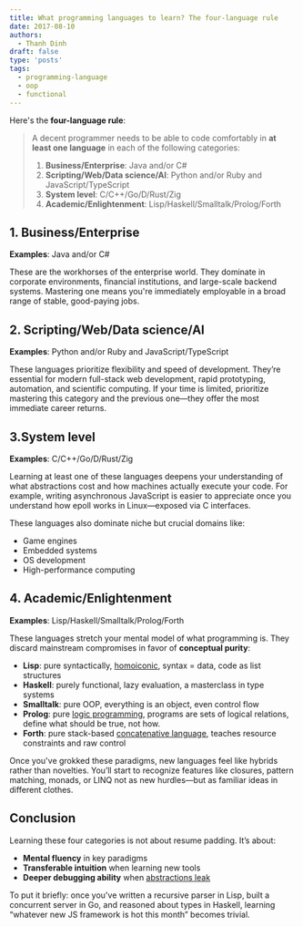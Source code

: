 ```yaml
---
title: What programming languages to learn? The four-language rule
date: 2017-08-10
authors:
  - Thanh Dinh
draft: false
type: 'posts'
tags:
  - programming-language
  - oop
  - functional
---
```


Here's the **four-language rule**:  

> A decent programmer needs to be able to code comfortably in **at least one language** in each of the following categories:
> 1. **Business/Enterprise**: Java and/or C#
> 2. **Scripting/Web/Data science/AI**: Python and/or Ruby and JavaScript/TypeScript
> 3. **System level**: C/C++/Go/D/Rust/Zig
> 4. **Academic/Enlightenment**: Lisp/Haskell/Smalltalk/Prolog/Forth

## 1. Business/Enterprise
**Examples**: Java and/or C#

These are the workhorses of the enterprise world. They dominate in corporate environments, financial institutions, and large-scale backend systems. Mastering one means you're immediately employable in a broad range of stable, good-paying jobs.

## 2. Scripting/Web/Data science/AI
**Examples**: Python and/or Ruby and JavaScript/TypeScript

These languages prioritize flexibility and speed of development. They’re essential for modern full-stack web development, rapid prototyping, automation, and scientific computing. If your time is limited, prioritize mastering this category and the previous one—they offer the most immediate career returns.

## 3.System level 
**Examples**: C/C++/Go/D/Rust/Zig

Learning at least one of these languages deepens your understanding of what abstractions cost and how machines actually execute your code. For example, writing asynchronous JavaScript is easier to appreciate once you understand how epoll works in Linux—exposed via C interfaces. 

These languages also dominate niche but crucial domains like:

* Game engines
* Embedded systems
* OS development
* High-performance computing

## 4. Academic/Enlightenment 
**Examples**: Lisp/Haskell/Smalltalk/Prolog/Forth

These languages stretch your mental model of what programming is. They discard mainstream compromises in favor of **conceptual purity**:

* **Lisp**: pure syntactically, [homoiconic](https://en.wikipedia.org/wiki/Homoiconicity), syntax = data, code as list structures
* **Haskell**: purely functional, lazy evaluation, a masterclass in type systems
* **Smalltalk**: pure OOP, everything is an object, even control flow
* **Prolog**: pure [logic programming](https://en.wikipedia.org/wiki/Logic_programming), programs are sets of logical relations, define what should be true, not how.
* **Forth**: pure stack-based [concatenative language](https://en.wikipedia.org/wiki/Concatenative_programming_language), teaches resource constraints and raw control

Once you've grokked these paradigms, new languages feel like hybrids rather than novelties. You’ll start to recognize features like closures, pattern matching, monads, or LINQ not as new hurdles—but as familiar ideas in different clothes.

## Conclusion

Learning these four categories is not about resume padding. It’s about:

* **Mental fluency** in key paradigms
* **Transferable intuition** when learning new tools
* **Deeper debugging ability** when [abstractions leak](https://www.joelonsoftware.com/2002/11/11/the-law-of-leaky-abstractions/)

To put it briefly: once you've written a recursive parser in Lisp, built a concurrent server in Go, and reasoned about types in Haskell, learning “whatever new JS framework is hot this month” becomes trivial.
